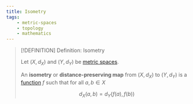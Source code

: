 ```yaml
---
title: Isometry
tags:
    - metric-spaces
    - topology
    - mathematics
---
```


>[!DEFINITION] Definition: Isometry
>
>Let $(X, d_X)$ and $(Y, d_Y)$ be [metric spaces](./index.md).
>
>An **isometry** or **distance-preserving map** from $(X, d_X)$ to $(Y, d_Y)$ is a [function](../../Analysis/Functions/index.md) $f$ such that for all $a, b \in X$
>
>$$
>d_X(a,b) = d_Y (f(a), f(b))
>$$
>
